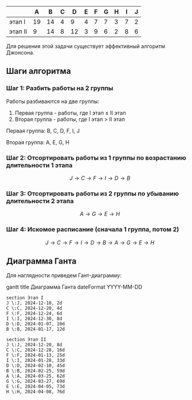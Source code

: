 |       | A  | B  | C  | D  | E  | F  | G  | H  | I  | J  |
|-------|----|----|----|----|----|----|----|----|----|----|
| этап I  | 19 | 14 | 4  | 9  | 4  | 7 | 7  | 3  | 7  | 2 |
| этап II | 9 | 14 | 8  | 12 | 3  | 9  | 6  | 2  | 8  | 6  |

Для решения этой задачи существует эффективный алгоритм Джонсона.

## Шаги алгоритма

### Шаг 1: Разбить работы на 2 группы

Работы разбиваются на две группы:
1. Первая группа - работы, где  I этап ≤ II этап
2. Вторая группа - работы, где I этап > II этап

Первая группа: B, C, D, F, I, J

Вторая группа: A, E, G, H 

### Шаг 2: Отсортировать работы из 1 группы по возрастанию длительности 1 этапа 

$$ J \rightarrow C \rightarrow F \rightarrow I \rightarrow D \rightarrow B $$

### Шаг 3: Отсортировать работы из 2 группы по убыванию длительности 2 этапа 

$$ A \rightarrow G \rightarrow E \rightarrow H $$

### Шаг 4: Искомое расписание (сначала 1 группа, потом 2)

$$ J \rightarrow C \rightarrow F \rightarrow I \rightarrow D \rightarrow B \rightarrow A \rightarrow G \rightarrow E \rightarrow H $$

## Диаграмма Ганта

Для наглядности приведем Гант-диаграмму:

gantt
    title Диаграмма Ганта
    dateFormat  YYYY-MM-DD
    
    section Этап I
    J \:J, 2024-12-18, 2d
    C \:C, 2024-12-20, 4d
    F \:F, 2024-12-24, 6d
    I \:I, 2024-12-30, 8d
    D \:D, 2024-01-07, 10d
    B \:B, 2024-01-17, 12d
    
    section Этап II
    J \:J, 2024-12-20, 8d
    C \:C, 2024-12-28, 16d
    F \:F, 2024-01-13, 25d
    I \:I, 2024-01-28, 33d
    D \:D, 2024-02-10, 45d
    B \:B, 2024-02-25, 59d
    A \:A, 2024-03-25, 62d
    G \:G, 2024-03-27, 69d
    E \:E, 2024-04-05, 73d
    H \:H, 2024-04-08, 76d

